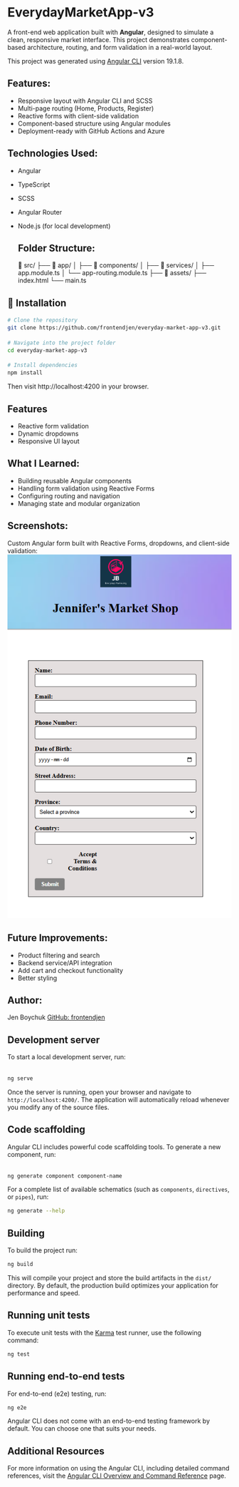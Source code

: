 # EverydayMarketApp-v3
A front-end web application built with **Angular**, designed to simulate a clean, responsive market interface. This project demonstrates component-based architecture, routing, and form validation in a real-world layout.

This project was generated using [Angular CLI](https://github.com/angular/angular-cli) version 19.1.8.


## Features:
- Responsive layout with Angular CLI and SCSS
- Multi-page routing (Home, Products, Register)
- Reactive forms with client-side validation
- Component-based structure using Angular modules
- Deployment-ready with GitHub Actions and Azure



## Technologies Used:
- Angular
- TypeScript
- SCSS
- Angular Router
- Node.js (for local development)



  ## Folder Structure:

  📂 src/
├── 📁 app/
│   ├── 📁 components/
│   ├── 📁 services/
│   ├── app.module.ts
│   └── app-routing.module.ts
├── 📁 assets/
├── index.html
└── main.ts

  
## 🚀 Installation

```bash
# Clone the repository
git clone https://github.com/frontendjen/everyday-market-app-v3.git

# Navigate into the project folder
cd everyday-market-app-v3

# Install dependencies
npm install
```

Then visit http://localhost:4200 in your browser.


## Features
- Reactive form validation
- Dynamic dropdowns
- Responsive UI layout


## What I Learned:
- Building reusable Angular components
- Handling form validation using Reactive Forms
- Configuring routing and navigation
- Managing state and modular organization


## Screenshots:

Custom Angular form built with Reactive Forms, dropdowns, and client-side validation:
![Register Form](src/assets/images/screenshots/register-form.png)






## Future Improvements:
- Product filtering and search
- Backend service/API integration
- Add cart and checkout functionality
- Better styling


## Author:
Jen Boychuk 
[GitHub: frontendjen](https://github.com/frontendjen)





## Development server

To start a local development server, run:

```bash

ng serve
```

Once the server is running, open your browser and navigate to `http://localhost:4200/`. The application will automatically reload whenever you modify any of the source files.


## Code scaffolding

Angular CLI includes powerful code scaffolding tools. To generate a new component, run:

```bash

ng generate component component-name
```

For a complete list of available schematics (such as `components`, `directives`, or `pipes`), run:

```bash
ng generate --help
```


## Building

To build the project run:

```bash
ng build
```

This will compile your project and store the build artifacts in the `dist/` directory. By default, the production build optimizes your application for performance and speed.


## Running unit tests

To execute unit tests with the [Karma](https://karma-runner.github.io) test runner, use the following command:

```bash
ng test
```


## Running end-to-end tests

For end-to-end (e2e) testing, run:

```bash
ng e2e
```

Angular CLI does not come with an end-to-end testing framework by default. You can choose one that suits your needs.

## Additional Resources

For more information on using the Angular CLI, including detailed command references, visit the [Angular CLI Overview and Command Reference](https://angular.dev/tools/cli) page.
